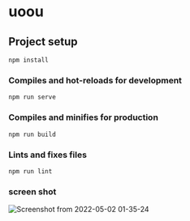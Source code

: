 # uoou

## Project setup
```
npm install
```

### Compiles and hot-reloads for development
```
npm run serve
```

### Compiles and minifies for production
```
npm run build
```

### Lints and fixes files
```
npm run lint
```

### screen shot

![Screenshot from 2022-05-02 01-35-24](https://user-images.githubusercontent.com/56986643/166157530-9cb00560-5454-413c-84e5-5b80d978227b.png)
